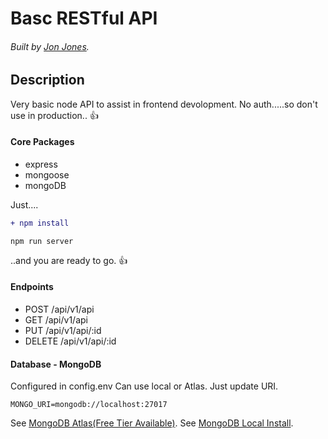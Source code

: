 # Basc RESTful API

###### Built by [Jon Jones](https://me-ai.github.io/).

## Description

Very basic node API to assist in frontend devolopment.
No auth.....so don't use in production.. :thumbsup:

#### Core Packages

- express
- mongoose
- mongoDB

Just....

```diff
+ npm install
```

```
npm run server
```

..and you are ready to go. :thumbsup:

#### Endpoints

- POST /api/v1/api
- GET /api/v1/api
- PUT /api/v1/api/:id
- DELETE /api/v1/api/:id

#### Database - MongoDB

Configured in config.env
Can use local or Atlas. Just update URI.

```
MONGO_URI=mongodb://localhost:27017
```

See [MongoDB Atlas(Free Tier Available)](https://www.mongodb.com/).
See [MongoDB Local Install](https://www.mongodb.com/try/download/community).
